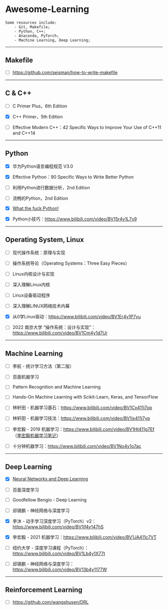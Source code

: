 

# Awesome-Learning



```
Some resources include:
	- Git, Makefile;
	- Python, C++;
	- Anaconda, PyTorch;
	- Machine Learning, Deep Learning;
```



------



## Makefile



- [ ] https://github.com/seisman/how-to-write-makefile




------



## C & C++



- [ ] C Primer Plus，6th Edition
- [x] C++ Primer，5th Edition
- [ ] Effective Modern C++：42 Specific Ways to Improve Your Use of C++11 and C++14



------



## Python



- [x] 华为Python语言编程规范 V3.0
- [x] Effective Python：90 Specific Ways to Write Better Python
- [ ] 利用Python进行数据分析，2nd Edition
- [ ] 流畅的Python，2nd Edition
- [x] [What the fuck Python! ](https://github.com/robertparley/wtfpython-cn)





- [x] Python小技巧：https://www.bilibili.com/video/BV15r4y1L7v9



------



## Operating System, Linux



- [ ] 现代操作系统：原理与实现
- [ ] 操作系统导论（Operating Systems：Three Easy Pieces）
- [ ] Linux内核设计与实现
- [ ] 深入理解Linux内核
- [ ] Linux设备驱动程序
- [ ] 深入理解LINUX网络技术内幕






- [x] 从0学Linux驱动：https://www.bilibili.com/video/BV1Er4y1P7yu
- [ ] 2022 南京大学 “操作系统：设计与实现”：https://www.bilibili.com/video/BV1Cm4y1d7Ur



------



## Machine Learning



- [ ] 李航 - 统计学习方法（第二版）
- [ ] 百面机器学习
- [ ] Pattern Recognition and Machine Learning
- [ ] Hands-On Machine Learning with Scikit-Learn, Keras, and TensorFlow



- [ ] 林轩田 - 机器学习基石：https://www.bilibili.com/video/BV1Cx411i7op
- [ ] 林轩田 - 机器学习技法：https://www.bilibili.com/video/BV1ix411i7yp
- [ ] 李宏毅 - 2019 机器学习：https://www.bilibili.com/video/BV1Ht411g7Ef （[李宏毅机器学习笔记](https://datawhalechina.github.io/leeml-notes/#/?id=李宏毅机器学习笔记leeml-notes)）
- [ ] 十分钟机器学习：https://www.bilibili.com/video/BV1No4y1o7ac



------



## Deep Learning



- [x] [Neural Networks and Deep Learning](http://neuralnetworksanddeeplearning.com/index.html)
- [ ] 百面深度学习
- [ ] Goodfellow Bengio - Deep Learning
- [ ] 邱锡鹏 - 神经网络与深度学习



- [x] 李沐 - 动手学习深度学习（PyTorch）v2：https://www.bilibili.com/video/BV1if4y147hS

- [x] 李宏毅 - 2021 机器学习：https://www.bilibili.com/video/BV1JA411c7VT

- [ ] 纽约大学 - 深度学习课程（PyTorch）：https://www.bilibili.com/video/BV1Lb4y1X77t

- [ ] 邱锡鹏 - 神经网络与深度学习：https://www.bilibili.com/video/BV13b4y1177W



------



## Reinforcement Learning



- [ ] https://github.com/wangshusen/DRL
